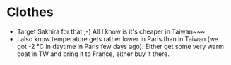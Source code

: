 # Clothes

* Target Sakhira for that ;-) All I know is it's cheaper in Taiwan~~~
* I also know temperature gets rather lower in Paris than in Taiwan (we got -2 °C in daytime in Paris few days ago). Either get some very warm coat in TW and bring it to France, either buy it there.
